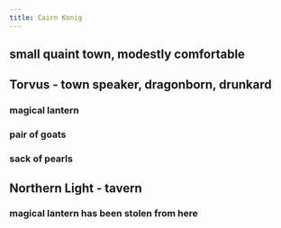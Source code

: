 ```yaml
---
title: Cairn Konig
---
```


## small quaint town, modestly comfortable
## Torvus - town speaker, dragonborn, drunkard
### magical lantern
### pair of goats
### sack of pearls
## Northern Light - tavern
### magical lantern has been stolen from here
